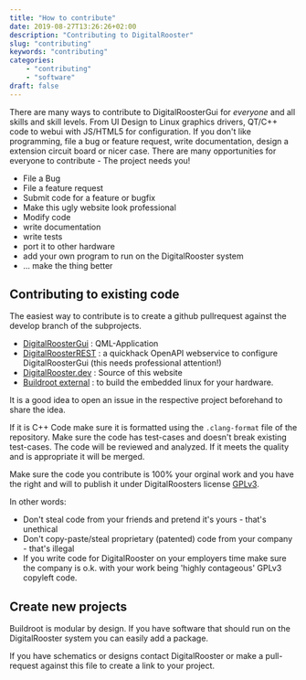```yaml
---
title: "How to contribute"
date: 2019-08-27T13:26:26+02:00
description: "Contributing to DigitalRooster"
slug: "contributing"
keywords: "contributing"
categories: 
    - "contributing"
    - "software"
draft: false
---
```


There are many ways to contribute to DigitalRoosterGui for *everyone* and all
skills and skill levels. From UI Design to Linux graphics drivers, QT/C++ code
to webui with JS/HTML5 for configuration. If you don't like programming, file a
bug or feature request, write documentation, design a extension circuit board or
nicer case. There are many opportunities for everyone to contribute - The
project needs you!

*  File a Bug
*  File a feature request
*  Submit code for a feature or bugfix
*  Make this ugly website look professional
*  Modify code
*  write documentation
*  write tests
*  port it to other hardware
*  add your own program to run on the DigitalRooster system
*  ... make the thing better

## Contributing to existing code

The easiest way to contribute is to create a github pullrequest against the
develop branch of the subprojects.

*  [DigitalRoosterGui](https://github.com/truschival/DigitalRoosterGui) : QML-Application
*  [DigitalRoosterREST](https://github.com/truschival/DigitalRooster_REST) : a quickhack OpenAPI webservice to
   configure DigitalRoosterGui (this needs professional attention!) 
*  [DigitalRooster.dev](https://github.com/truschival/DigitalRooster.dev) : Source of this website
*  [Buildroot external](https://github.com/truschival/buildroot_digitalrooster) : to build the embedded linux for your hardware.

It is a good idea to open an issue in the respective project beforehand to share
the idea.

If it is C++ Code make sure it is formatted using the ``.clang-format`` file of
the repository. Make sure the code has test-cases and doesn't break existing
test-cases. The code will be reviewed and analyzed. If it meets the quality and
is appropriate it will be merged.

Make sure the code you contribute is 100% your orginal work and you have the
right and will to publish it under DigitalRoosters license [GPLv3](https://www.gnu.org/licenses/gpl-3.0.html).

In other words:

*  Don't steal code from your friends and pretend it's
   yours - that's unethical
*  Don't copy-paste/steal proprietary (patented) code from your
   company - that's illegal
*  If you write code for DigitalRooster on your employers time make sure the 
   company is o.k. with your work being 'highly contageous' GPLv3 copyleft code.

## Create new projects

Buildroot is modular by design. If you have software that should run on the
DigitalRooster system you can easily add a package.

If you have schematics or designs contact DigitalRooster or make a pull-request
against this file to create a link to your project.

